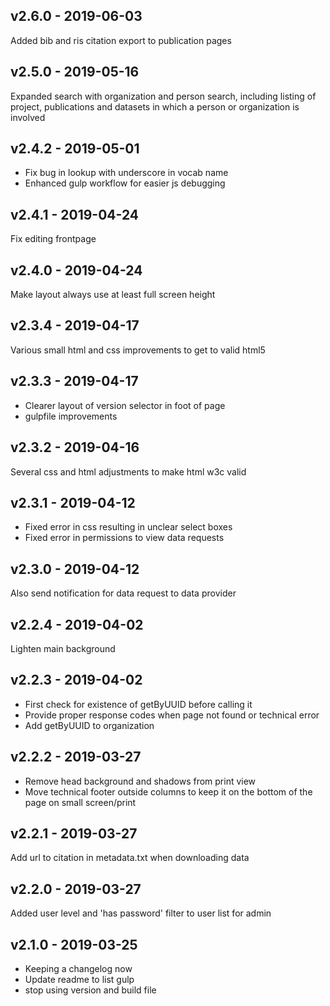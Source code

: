 ## v2.6.0 - 2019-06-03
Added bib and ris citation export to publication pages

## v2.5.0 - 2019-05-16
Expanded search with organization and person search, including listing of project, publications and datasets in which a person or organization is involved

## v2.4.2 - 2019-05-01
* Fix bug in lookup with underscore in vocab name
* Enhanced gulp workflow for easier js debugging

## v2.4.1 - 2019-04-24
Fix editing frontpage

## v2.4.0 - 2019-04-24
Make layout always use at least full screen height

## v2.3.4 - 2019-04-17
Various small html and css improvements to get to valid html5

## v2.3.3 - 2019-04-17
* Clearer layout of version selector in foot of page
* gulpfile improvements

## v2.3.2 - 2019-04-16
Several css and html adjustments to make html w3c valid

## v2.3.1 - 2019-04-12
* Fixed error in css resulting in unclear select boxes
* Fixed error in permissions to view data requests

## v2.3.0 - 2019-04-12
Also send notification for data request to data provider

## v2.2.4 - 2019-04-02
Lighten main background

## v2.2.3 - 2019-04-02
* First check for existence of getByUUID before calling it
* Provide proper response codes when page not found or technical error
* Add getByUUID to organization

## v2.2.2 - 2019-03-27
* Remove head background and shadows from print view
* Move technical footer outside columns to keep it on the bottom of the page on small screen/print

## v2.2.1 - 2019-03-27
Add url to citation in metadata.txt when downloading data

## v2.2.0 - 2019-03-27
Added user level and 'has password' filter to user list for admin

## v2.1.0 - 2019-03-25
* Keeping a changelog now
* Update readme to list gulp
* stop using version and build file